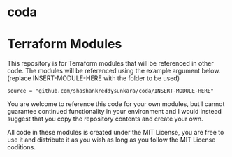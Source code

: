 # coda

# Terraform Modules

This repository is for Terraform modules that will be referenced in other code. The modules will be referenced using the example argument below. (replace INSERT-MODULE-HERE with the folder to be used)

```
source = "github.com/shashankreddysunkara/coda/INSERT-MODULE-HERE"
```

You are welcome to reference this code for your own modules, but I cannot guarantee continued functionality in your environment and I would instead suggest that you copy the repository contents and create your own.

All code in these modules is created under the MIT License, you are free to use it and distribute it as you wish as long as you follow the MIT License coditions. 